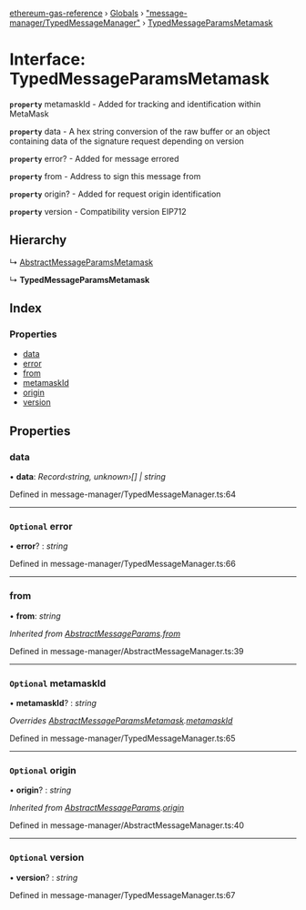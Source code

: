 [ethereum-gas-reference](../README.md) › [Globals](../globals.md) › ["message-manager/TypedMessageManager"](../modules/_message_manager_typedmessagemanager_.md) › [TypedMessageParamsMetamask](_message_manager_typedmessagemanager_.typedmessageparamsmetamask.md)

# Interface: TypedMessageParamsMetamask

**`property`** metamaskId - Added for tracking and identification within MetaMask

**`property`** data - A hex string conversion of the raw buffer or an object containing data of the signature
request depending on version

**`property`** error? - Added for message errored

**`property`** from - Address to sign this message from

**`property`** origin? - Added for request origin identification

**`property`** version - Compatibility version EIP712

## Hierarchy

  ↳ [AbstractMessageParamsMetamask](_message_manager_abstractmessagemanager_.abstractmessageparamsmetamask.md)

  ↳ **TypedMessageParamsMetamask**

## Index

### Properties

* [data](_message_manager_typedmessagemanager_.typedmessageparamsmetamask.md#data)
* [error](_message_manager_typedmessagemanager_.typedmessageparamsmetamask.md#optional-error)
* [from](_message_manager_typedmessagemanager_.typedmessageparamsmetamask.md#from)
* [metamaskId](_message_manager_typedmessagemanager_.typedmessageparamsmetamask.md#optional-metamaskid)
* [origin](_message_manager_typedmessagemanager_.typedmessageparamsmetamask.md#optional-origin)
* [version](_message_manager_typedmessagemanager_.typedmessageparamsmetamask.md#optional-version)

## Properties

###  data

• **data**: *Record‹string, unknown›[] | string*

Defined in message-manager/TypedMessageManager.ts:64

___

### `Optional` error

• **error**? : *string*

Defined in message-manager/TypedMessageManager.ts:66

___

###  from

• **from**: *string*

*Inherited from [AbstractMessageParams](_message_manager_abstractmessagemanager_.abstractmessageparams.md).[from](_message_manager_abstractmessagemanager_.abstractmessageparams.md#from)*

Defined in message-manager/AbstractMessageManager.ts:39

___

### `Optional` metamaskId

• **metamaskId**? : *string*

*Overrides [AbstractMessageParamsMetamask](_message_manager_abstractmessagemanager_.abstractmessageparamsmetamask.md).[metamaskId](_message_manager_abstractmessagemanager_.abstractmessageparamsmetamask.md#optional-metamaskid)*

Defined in message-manager/TypedMessageManager.ts:65

___

### `Optional` origin

• **origin**? : *string*

*Inherited from [AbstractMessageParams](_message_manager_abstractmessagemanager_.abstractmessageparams.md).[origin](_message_manager_abstractmessagemanager_.abstractmessageparams.md#optional-origin)*

Defined in message-manager/AbstractMessageManager.ts:40

___

### `Optional` version

• **version**? : *string*

Defined in message-manager/TypedMessageManager.ts:67

